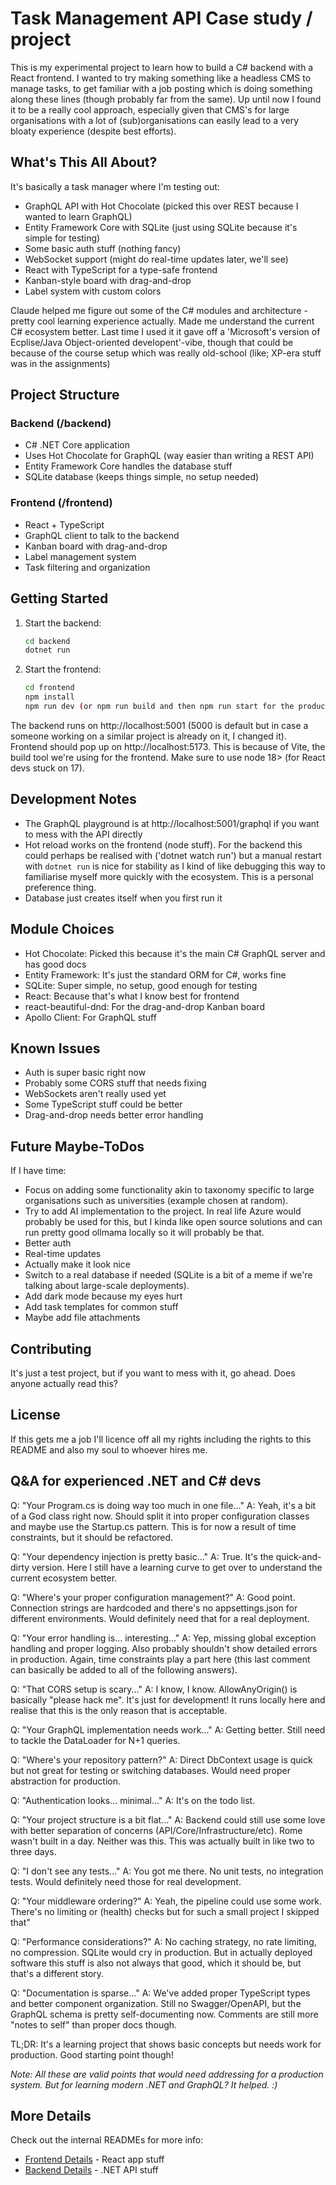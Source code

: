 # Task Management API Case study / project

This is my experimental project to learn how to build a C# backend with a React frontend. I wanted to try making something like a headless CMS to manage tasks, to get familiar with a job posting which is doing something along these lines (though probably far from the same). Up until now I found it to be a really cool approach, especially given that CMS's for large organisations with a lot of (sub)organisations can easily lead to a very bloaty experience (despite best efforts). 

## What's This All About?

It's basically a task manager where I'm testing out:
- GraphQL API with Hot Chocolate (picked this over REST because I wanted to learn GraphQL)
- Entity Framework Core with SQLite (just using SQLite because it's simple for testing)
- Some basic auth stuff (nothing fancy)
- WebSocket support (might do real-time updates later, we'll see)
- React with TypeScript for a type-safe frontend
- Kanban-style board with drag-and-drop
- Label system with custom colors

Claude helped me figure out some of the C# modules and architecture - pretty cool learning experience actually. Made me understand the current C# ecosystem better. Last time I used it it gave off a 'Microsoft's version of Ecplise/Java Object-oriented developent'-vibe, though that could be because of the course setup which was really old-school (like; XP-era stuff was in the assignments)

## Project Structure

### Backend (/backend)
- C# .NET Core application
- Uses Hot Chocolate for GraphQL (way easier than writing a REST API)
- Entity Framework Core handles the database stuff
- SQLite database (keeps things simple, no setup needed)

### Frontend (/frontend)
- React + TypeScript 
- GraphQL client to talk to the backend
- Kanban board with drag-and-drop
- Label management system
- Task filtering and organization

## Getting Started

1. Start the backend:
   ```sh
   cd backend
   dotnet run
   ```

2. Start the frontend:
   ```sh
   cd frontend
   npm install
   npm run dev (or npm run build and then npm run start for the production lovers)
   ```

The backend runs on http://localhost:5001 (5000 is default but in case a someone working on a similar project is already on it, I changed it).
Frontend should pop up on http://localhost:5173. This is because of Vite, the build tool we're using for the frontend. Make sure to use node 18> (for React devs stuck on 17).

## Development Notes

- The GraphQL playground is at http://localhost:5001/graphql if you want to mess with the API directly
- Hot reload works on the frontend (node stuff). For the backend this could perhaps be realised with  ('dotnet watch run') but a manual restart with `dotnet run` is nice for stability as I kind of like debugging this way to familiarise myself more quickly with the ecosystem. This is a personal preference thing.
- Database just creates itself when you first run it

## Module Choices

- Hot Chocolate: Picked this because it's the main C# GraphQL server and has good docs
- Entity Framework: It's just the standard ORM for C#, works fine
- SQLite: Super simple, no setup, good enough for testing
- React: Because that's what I know best for frontend
- react-beautiful-dnd: For the drag-and-drop Kanban board
- Apollo Client: For GraphQL stuff

## Known Issues

- Auth is super basic right now
- Probably some CORS stuff that needs fixing
- WebSockets aren't really used yet
- Some TypeScript stuff could be better
- Drag-and-drop needs better error handling

## Future Maybe-ToDos

If I have time:
- Focus on adding some functionality akin to taxonomy specific to large organisations such as universities (example chosen at random).
- Try to add AI implementation to the project. In real life Azure would probably be used for this, but I kinda like open source solutions and can run pretty good ollmama locally so it will probably be that.
- Better auth 
- Real-time updates
- Actually make it look nice
- Switch to a real database if needed (SQLite is a bit of a meme if we're talking about large-scale deployments).
- Add dark mode because my eyes hurt
- Add task templates for common stuff
- Maybe add file attachments

## Contributing

It's just a test project, but if you want to mess with it, go ahead. Does anyone actually read this?

## License

If this gets me a job I'll licence off all my rights including the rights to this README and also my soul to whoever hires me.

## Q&A for experienced .NET and C# devs

Q: "Your Program.cs is doing way too much in one file..."
A: Yeah, it's a bit of a God class right now. Should split it into proper configuration classes and maybe use the Startup.cs pattern. This is for now a result of time constraints, but it should be refactored.

Q: "Your dependency injection is pretty basic..."
A: True. It's the quick-and-dirty version. Here I still have a learning curve to get over to understand the current ecosystem better.

Q: "Where's your proper configuration management?"
A: Good point. Connection strings are hardcoded and there's no appsettings.json for different environments. Would definitely need that for a real deployment.

Q: "Your error handling is... interesting..."
A: Yep, missing global exception handling and proper logging. Also probably shouldn't show detailed errors in production. Again, time constraints play a part here (this last comment can basically be added to all of the following answers).

Q: "That CORS setup is scary..."
A: I know, I know. AllowAnyOrigin() is basically "please hack me". It's just for development! It runs locally here and realise that this is the only reason that is acceptable.

Q: "Your GraphQL implementation needs work..."
A: Getting better. Still need to tackle the DataLoader for N+1 queries.

Q: "Where's your repository pattern?"
A: Direct DbContext usage is quick but not great for testing or switching databases. Would need proper abstraction for production.

Q: "Authentication looks... minimal..."
A: It's on the todo list.

Q: "Your project structure is a bit flat..."
A: Backend could still use some love with better separation of concerns (API/Core/Infrastructure/etc). Rome wasn't built in a day. Neither was this. This was actually built in like two to three days.

Q: "I don't see any tests..."
A: You got me there. No unit tests, no integration tests. Would definitely need those for real development.

Q: "Your middleware ordering?"
A: Yeah, the pipeline could use some work. There's no limiting or (health) checks but for such a small project I skipped that"

Q: "Performance considerations?"
A: No caching strategy, no rate limiting, no compression. SQLite would cry in production. But in actually deployed software this stuff is also not always that good, which it should be, but that's a different story.

Q: "Documentation is sparse..."
A: We've added proper TypeScript types and better component organization. Still no Swagger/OpenAPI, but the GraphQL schema is pretty self-documenting now. Comments are still more "notes to self" than proper docs though.

TL;DR: It's a learning project that shows basic concepts but needs work for production. Good starting point though!

*Note: All these are valid points that would need addressing for a production system. But for learning modern .NET and GraphQL? It helped. :)*

## More Details

Check out the internal READMEs for more info:
- [Frontend Details](frontend/README.md) - React app stuff
- [Backend Details](backend/README.md) - .NET API stuff
